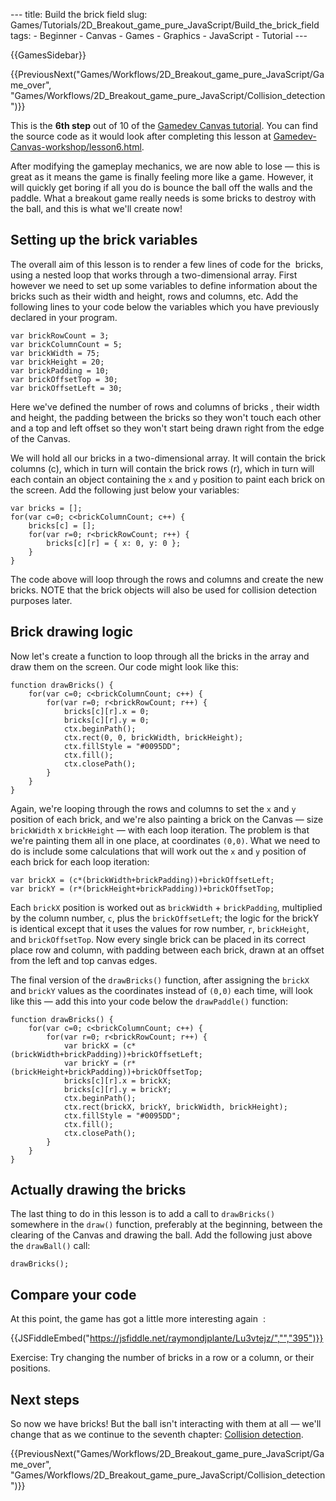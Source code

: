 --- title: Build the brick field slug: Games/Tutorials/2D\_Breakout\_game\_pure\_JavaScript/Build\_the\_brick\_field tags: - Beginner - Canvas - Games - Graphics - JavaScript - Tutorial ---

{{GamesSidebar}}

{{PreviousNext("Games/Workflows/2D\_Breakout\_game\_pure\_JavaScript/Game\_over", "Games/Workflows/2D\_Breakout\_game\_pure\_JavaScript/Collision\_detection")}}

This is the **6th step** out of 10 of the [Gamedev Canvas tutorial](/en-US/docs/Games/Tutorials/2D_Breakout_game_pure_JavaScript). You can find the source code as it would look after completing this lesson at [Gamedev-Canvas-workshop/lesson6.html](https://github.com/end3r/Gamedev-Canvas-workshop/blob/gh-pages/lesson06.html).

<span class="seoSummary">After modifying the gameplay mechanics, we are now able to lose — this is great as it means the game is finally feeling more like a game. However, it will quickly get boring if all you do is bounce the ball off the walls and the paddle. What a breakout game really needs is some bricks to destroy with the ball, and this is what we'll create now!</span>

Setting up the brick variables
------------------------------

The overall aim of this lesson is to render a few lines of code for the  bricks, using a nested loop that works through a two-dimensional array. First however we need to set up some variables to define information about the bricks such as their width and height, rows and columns, etc. Add the following lines to your code below the variables which you have previously declared in your program.

    var brickRowCount = 3;
    var brickColumnCount = 5;
    var brickWidth = 75;
    var brickHeight = 20;
    var brickPadding = 10;
    var brickOffsetTop = 30;
    var brickOffsetLeft = 30;

Here we've defined the number of rows and columns of bricks , their width and height, the padding between the bricks so they won't touch each other and a top and left offset so they won't start being drawn right from the edge of the Canvas.

We will hold all our bricks in a two-dimensional array. It will contain the brick columns (c), which in turn will contain the brick rows (r), which in turn will each contain an object containing the `x` and `y` position to paint each brick on the screen. Add the following just below your variables:

    var bricks = [];
    for(var c=0; c<brickColumnCount; c++) {
        bricks[c] = [];
        for(var r=0; r<brickRowCount; r++) {
            bricks[c][r] = { x: 0, y: 0 };
        }
    }

The code above will loop through the rows and columns and create the new bricks. NOTE that the brick objects will also be used for collision detection purposes later.

Brick drawing logic
-------------------

Now let's create a function to loop through all the bricks in the array and draw them on the screen. Our code might look like this:

    function drawBricks() {
        for(var c=0; c<brickColumnCount; c++) {
            for(var r=0; r<brickRowCount; r++) {
                bricks[c][r].x = 0;
                bricks[c][r].y = 0;
                ctx.beginPath();
                ctx.rect(0, 0, brickWidth, brickHeight);
                ctx.fillStyle = "#0095DD";
                ctx.fill();
                ctx.closePath();
            }
        }
    }

Again, we're looping through the rows and columns to set the `x` and `y` position of each brick, and we're also painting a brick on the Canvas — size `brickWidth` x `brickHeight` — with each loop iteration. The problem is that we're painting them all in one place, at coordinates `(0,0)`. What we need to do is include some calculations that will work out the `x` and `y` position of each brick for each loop iteration:

    var brickX = (c*(brickWidth+brickPadding))+brickOffsetLeft;
    var brickY = (r*(brickHeight+brickPadding))+brickOffsetTop;

Each `brickX` position is worked out as `brickWidth` + `brickPadding`, multiplied by the column number, `c`, plus the `brickOffsetLeft`; the logic for the brickY is identical except that it uses the values for row number, `r`, `brickHeight`, and `brickOffsetTop`. Now every single brick can be placed in its correct place row and column, with padding between each brick, drawn at an offset from the left and top canvas edges.

The final version of the `drawBricks()` function, after assigning the `brickX` and `brickY` values as the coordinates instead of `(0,0)` each time, will look like this — add this into your code below the `drawPaddle()` function:

    function drawBricks() {
        for(var c=0; c<brickColumnCount; c++) {
            for(var r=0; r<brickRowCount; r++) {
                var brickX = (c*(brickWidth+brickPadding))+brickOffsetLeft;
                var brickY = (r*(brickHeight+brickPadding))+brickOffsetTop;
                bricks[c][r].x = brickX;
                bricks[c][r].y = brickY;
                ctx.beginPath();
                ctx.rect(brickX, brickY, brickWidth, brickHeight);
                ctx.fillStyle = "#0095DD";
                ctx.fill();
                ctx.closePath();
            }
        }
    }

Actually drawing the bricks
---------------------------

The last thing to do in this lesson is to add a call to `drawBricks()` somewhere in the `draw()` function, preferably at the beginning, between the clearing of the Canvas and drawing the ball. Add the following just above the `drawBall()` call:

    drawBricks();

Compare your code
-----------------

At this point, the game has got a little more interesting again  :

{{JSFiddleEmbed("https://jsfiddle.net/raymondjplante/Lu3vtejz/","","395")}}

Exercise: Try changing the number of bricks in a row or a column, or their positions.

Next steps
----------

So now we have bricks! But the ball isn't interacting with them at all — we'll change that as we continue to the seventh chapter: [Collision detection](/en-US/docs/Games/Tutorials/2D_Breakout_game_pure_JavaScript/Collision_detection).

{{PreviousNext("Games/Workflows/2D\_Breakout\_game\_pure\_JavaScript/Game\_over", "Games/Workflows/2D\_Breakout\_game\_pure\_JavaScript/Collision\_detection")}}
